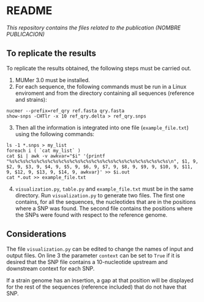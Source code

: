 # README
_This repository contains the files related to the publication (NOMBRE PUBLICACION)_
## To replicate the results

To replicate the results obtained, the following steps must be carried out.

1. MUMer 3.0 must be installed.
2. For each sequence, the following commands must be run in a Linux enviroment and from the directory containing all sequences (reference and strains):

`` nucmer --prefix=ref_qry ref.fasta qry.fasta ``  
`` show-snps -CHTlr -x 10 ref_qry.delta > ref_qry.snps ``

3. Then all the information is integrated into one file (``example_file.txt``) using the following commands:

``ls -1 *.snps > my_list``  
``foreach i ( `cat my_list` )``  
``cat $i | awk -v awkvar="$i" '{printf "%s%c%s%c%s%c%s%c%s%c%s%c%s%c%s%c%s%c%s%c%s%c%s%c%s%c%s%c%s\n", $1, 9, $2, 9, $3, 9, $4, 9, $5, 9, $6, 9, $7, 9, $8, 9, $9, 9, $10, 9, $11, 9, $12, 9, $13, 9, $14, 9, awkvar}' >> $i.out``  
``cat *.out >> example_file.txt``

4. ``visualization.py``, ``table.py`` and ``example_file.txt`` must be in the same directory. Run ``visualization.py`` to generate two files. The first one contains, for all the sequences, the nucleotides that are in the positions where a SNP was found. The second file contains the positions where the SNPs were found with respect to the reference genome.

## Considerations

The file ``visualization.py`` can be edited to change the names of input and output files. On line 3 the parameter ``context`` can be set to ``True`` if it is desired that the SNP file contains a 10-nucleotide upstream and downstream context for each SNP.

If a strain genome has an insertion, a gap at that position will be displayed for the rest of the sequences (reference included) that do not have that SNP.

